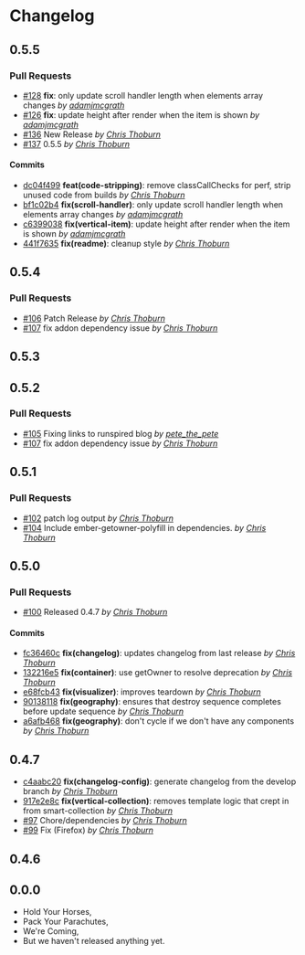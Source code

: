 Changelog
=========

## 0.5.5

### Pull Requests

- [#128](https://github.com/runspired/smoke-and-mirrors/pull/128) **fix**: only update scroll handler length when elements array changes  *by [adamjmcgrath](https://github.com/adamjmcgrath)*
- [#126](https://github.com/runspired/smoke-and-mirrors/pull/126) **fix**: update height after render when the item is shown  *by [adamjmcgrath](https://github.com/adamjmcgrath)*
- [#136](https://github.com/runspired/smoke-and-mirrors/pull/136)  New Release  *by [Chris Thoburn](https://github.com/runspired)*
- [#137](https://github.com/runspired/smoke-and-mirrors/pull/137)  0.5.5  *by [Chris Thoburn](https://github.com/runspired)*

#### Commits

- [dc04f499](https://github.com/runspired/smoke-and-mirrors/commit/dc04f49924e5b3379df4d97692e5405ad8c393a6) **feat(code-stripping)**: remove classCallChecks for perf, strip unused code from builds *by [Chris Thoburn](https://github.com/runspired)*
- [bf1c02b4](https://github.com/runspired/smoke-and-mirrors/commit/bf1c02b4fa4c5d32c3bad0df9ab3a9e2086184a5) **fix(scroll-handler)**: only update scroll handler length when elements array changes *by [adamjmcgrath](https://github.com/adamjmcgrath)*
- [c6399038](https://github.com/runspired/smoke-and-mirrors/commit/c6399038759d46b234f585f48b8e52a1434a1b46) **fix(vertical-item)**: update height after render when the item is shown *by [adamjmcgrath](https://github.com/adamjmcgrath)*
- [441f7635](https://github.com/runspired/smoke-and-mirrors/commit/441f76359695439ce91bae21cc34309409b6e0bc) **fix(readme)**: cleanup style *by [Chris Thoburn](https://github.com/runspired)*

## 0.5.4

### Pull Requests

- [#106](https://github.com/runspired/smoke-and-mirrors/pull/106)  Patch Release  *by [Chris Thoburn](https://github.com/runspired)*
- [#107](https://github.com/runspired/smoke-and-mirrors/pull/107)  fix addon dependency issue  *by [Chris Thoburn](https://github.com/runspired)*

## 0.5.3

## 0.5.2

### Pull Requests

- [#105](https://github.com/runspired/smoke-and-mirrors/pull/105)  Fixing links to runspired blog  *by [pete_the_pete](https://github.com/pete-the-pete)*
- [#107](https://github.com/runspired/smoke-and-mirrors/pull/107)  fix addon dependency issue  *by [Chris Thoburn](https://github.com/runspired)*

## 0.5.1

### Pull Requests

- [#102](https://github.com/runspired/smoke-and-mirrors/pull/102)  patch log output  *by [Chris Thoburn](https://github.com/runspired)*
- [#104](https://github.com/runspired/smoke-and-mirrors/pull/104)  Include ember-getowner-polyfill in dependencies.  *by [Chris Thoburn](https://github.com/runspired)*

## 0.5.0

### Pull Requests

- [#100](https://github.com/runspired/smoke-and-mirrors/pull/100)  Released 0.4.7  *by [Chris Thoburn](https://github.com/runspired)*

#### Commits

- [fc36460c](https://github.com/runspired/smoke-and-mirrors/commit/fc36460c463da33e53c72c6374373e25b3fde996) **fix(changelog)**: updates changelog from last release *by [Chris Thoburn](https://github.com/runspired)*
- [132216e5](https://github.com/runspired/smoke-and-mirrors/commit/132216e5acc0fdd0754a23323ffe97ee6018f2c9) **fix(container)**: use getOwner to resolve deprecation *by [Chris Thoburn](https://github.com/runspired)*
- [e68fcb43](https://github.com/runspired/smoke-and-mirrors/commit/e68fcb43f19517c976ec0cd31b0e3dfe4ee0babe) **fix(visualizer)**: improves teardown *by [Chris Thoburn](https://github.com/runspired)*
- [90138118](https://github.com/runspired/smoke-and-mirrors/commit/90138118c154144c7c29f5d8abab2a60f0d7571d) **fix(geography)**: ensures that destroy sequence completes before update sequence *by [Chris Thoburn](https://github.com/runspired)*
- [a6afb468](https://github.com/runspired/smoke-and-mirrors/commit/a6afb46808a3caa7424c09687d80ed658015c995) **fix(geography)**: don't cycle if we don't have any components *by [Chris Thoburn](https://github.com/runspired)*

## 0.4.7

- [c4aabc20](https://github.com/runspired/smoke-and-mirrors/commit/c4aabc209f2d42668c12b5c121a363384c7b42c4) **fix(changelog-config)**: generate changelog from the develop branch *by [Chris Thoburn](https://github.com/runspired)*
- [917e2e8c](https://github.com/runspired/smoke-and-mirrors/commit/917e2e8c2886116092f38fefb8bf5da2dd70adca) **fix(vertical-collection)**: removes template logic that crept in from smart-collection *by [Chris Thoburn](https://github.com/runspired)*
- [#97](https://github.com/runspired/smoke-and-mirrors/pull/97)  Chore/dependencies  *by [Chris Thoburn](https://github.com/runspired/chore)*
- [#99](https://github.com/runspired/smoke-and-mirrors/pull/99)  Fix (Firefox)  *by [Chris Thoburn](https://github.com/runspired)*

## 0.4.6

## 0.0.0

- Hold Your Horses,
- Pack Your Parachutes,
- We're Coming,
- But we haven't released anything yet.
